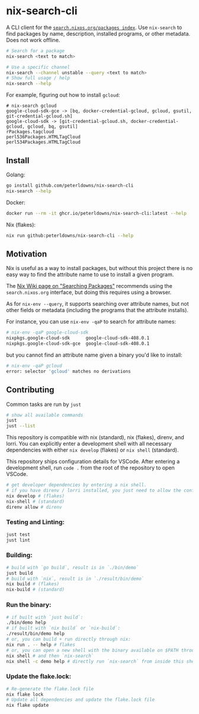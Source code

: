 # nix-search-cli

A CLI client for the [`search.nixos.org/packages index`](https://search.nixos.org/packages).
Use `nix-search` to find packages by name, description, installed programs, or other metadata.
Does not work offline.

```bash
# Search for a package
nix-search <text to match>

# Use a specific channel
nix-search --channel unstable --query <text to match>
# Show full usage / help
nix-search --help
```

For example, figuring out how to install `gcloud`:
```shell
# nix-search gcloud
google-cloud-sdk-gce -> [bq, docker-credential-gcloud, gcloud, gsutil, git-credential-gcloud.sh]
google-cloud-sdk -> [git-credential-gcloud.sh, docker-credential-gcloud, gcloud, bq, gsutil]
rPackages.tagcloud
perl536Packages.HTMLTagCloud
perl534Packages.HTMLTagCloud
```

## Install

Golang:
```bash
go install github.com/peterldowns/nix-search-cli
nix-search --help
```

Docker:
```bash
docker run --rm -it ghcr.io/peterldowns/nix-search-cli:latest --help
```

Nix (flakes):
```bash
nix run github:peterldowns/nix-search-cli --help
```

## Motivation
Nix is useful as a way to install packages, but without this project there is no easy way to find the attribute name
to use to install a given program.

The [Nix Wiki page on "Searching Packages"](https://nixos.wiki/wiki/Searching_packages) recommends
using the `search.nixos.org` interface, but doing this requires using a browser.

As for `nix-env --query`, it supports searching over attribute names, but not
other fields or metadata (including the programs that the attribute installs).

For instance, you can use `nix-env -qaP` to search for
attribute names:

```bash
# nix-env -qaP google-cloud-sdk
nixpkgs.google-cloud-sdk      google-cloud-sdk-408.0.1
nixpkgs.google-cloud-sdk-gce  google-cloud-sdk-408.0.1
```

but you cannot find an attribute name given a binary you'd like to install:

```bash
# nix-env -qaP gcloud
error: selector 'gcloud' matches no derivations
```

## Contributing

Common tasks are run by `just`
```bash
# show all available commands
just
just --list
```

This repository is compatible with nix (standard), nix (flakes), direnv, and
lorri. You can explicitly enter a development shell with all necessary
dependencies with either `nix develop` (flakes) or `nix shell` (standard).

This repository ships configuration details for VSCode. After entering a
development shell, run `code .` from the root of the repository to open VSCode.

```bash
# get developer dependencies by entering a nix shell.
# if you have direnv / lorri installed, you just need to allow the config once.
nix develop # (flakes)
nix-shell # (standard)
direnv allow # direnv
```

### Testing and Linting:
```bash
just test
just lint
```

### Building:
```bash
# build with `go build`, result is in `./bin/demo`
just build
# build with `nix`, result is in `./result/bin/demo`
nix build # (flakes)
nix-build # (standard)
```

### Run the binary:
```bash
# if built with `just build`:
./bin/demo help
# if built with `nix build` or `nix-build`:
./result/bin/demo help
# or, you can build + run directly through nix:
nix run . -- help # flakes
# or, you can open a new shell with the binary available on $PATH through nix:
nix shell # and then `nix-search`
nix shell -c demo help # directly run `nix-search` from inside this shell
```

### Update the flake.lock:
```bash
# Re-generate the flake.lock file
nix flake lock
# Update all dependencies and update the flake.lock file
nix flake update
```
